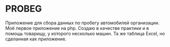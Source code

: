 # PROBEG
Приложение для сбора данных по пробегу автомобилей организации.
Моё первое приложение на php. Создаю в качестве практики
 и в помощь товарищу, у которого несколько машин.
 Та же таблица Excel, но сделанная как приложение.
